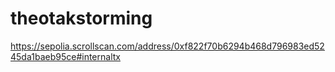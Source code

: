 # theotakstorming

https://sepolia.scrollscan.com/address/0xf822f70b6294b468d796983ed5245da1baeb95ce#internaltx
